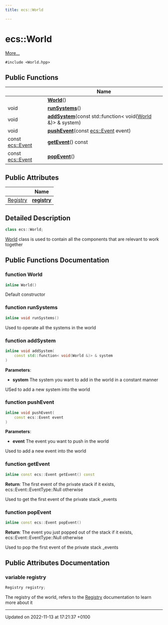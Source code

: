 ```yaml
---
title: ecs::World

---
```


# ecs::World



 [More...](#detailed-description)


`#include <World.hpp>`

## Public Functions

|                | Name           |
| -------------- | -------------- |
| | **[World](Classes/classecs_1_1_world.md#function-world)**() |
| void | **[runSystems](Classes/classecs_1_1_world.md#function-runsystems)**() |
| void | **[addSystem](Classes/classecs_1_1_world.md#function-addsystem)**(const std::function< void([World](Classes/classecs_1_1_world.md) &)> & system) |
| void | **[pushEvent](Classes/classecs_1_1_world.md#function-pushevent)**(const [ecs::Event](Classes/classecs_1_1_event.md) event) |
| const [ecs::Event](Classes/classecs_1_1_event.md) | **[getEvent](Classes/classecs_1_1_world.md#function-getevent)**() const |
| const [ecs::Event](Classes/classecs_1_1_event.md) | **[popEvent](Classes/classecs_1_1_world.md#function-popevent)**() |

## Public Attributes

|                | Name           |
| -------------- | -------------- |
| [Registry](Classes/classecs_1_1_registry.md) | **[registry](Classes/classecs_1_1_world.md#variable-registry)**  |

## Detailed Description

```cpp
class ecs::World;
```


[World](Classes/classecs_1_1_world.md) class is used to contain all the components that are relevant to work together 

## Public Functions Documentation

### function World

```cpp
inline World()
```


Default constructor 


### function runSystems

```cpp
inline void runSystems()
```


Used to operate all the systems in the world 


### function addSystem

```cpp
inline void addSystem(
    const std::function< void(World &)> & system
)
```


**Parameters**: 

  * **system** The system you want to add in the world in a constant manner 


USed to add a new system into the world 


### function pushEvent

```cpp
inline void pushEvent(
    const ecs::Event event
)
```


**Parameters**: 

  * **event** The event you want to push in the world 


Used to add a new event into the world 


### function getEvent

```cpp
inline const ecs::Event getEvent() const
```


**Return**: The first event of the private stack if it exists, ecs::Event::EventType::Null otherwise 

Used to get the first event of the private stack _events 


### function popEvent

```cpp
inline const ecs::Event popEvent()
```


**Return**: The event you just popped out of the stack if it exists, ecs::Event::EventType::Null otherwise 

Used to pop the first event of the private stack _events 


## Public Attributes Documentation

### variable registry

```cpp
Registry registry;
```


The registry of the world, refers to the [Registry](Classes/classecs_1_1_registry.md) documentation to learn more about it 


-------------------------------

Updated on 2022-11-13 at 17:21:37 +0100